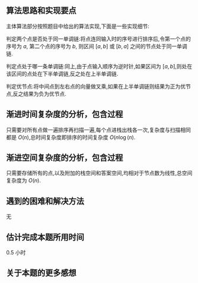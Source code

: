 ## 算法思路和实现要点
主体算法部分按照题目中给出的算法实现,下面是一些实现细节:

判定两个点是否处于同一单调链:将点连同输入时的序号进行排序后,令第一个点的序号为 $a$, 第二个点的序号为 $b$, 则区间 $[a,b]$ 或 $[b,a]$ 之间的节点处于同一单调链.

判定点处于哪一条单调链:同上,由于点输入顺序为逆时针,如果区间为 $[a,b]$,则处在该区间的点处在下半单调链,反之处在上半单调链.

判定优节点:将中间点到左右点的向量做叉乘,如果在上半单调链则结果为正为优节点,反之结果为负为优节点.
## 渐进时间复杂度的分析，包含过程
只需要对所有点做一遍排序再扫描一遍,每个点进栈出栈各一次,复杂度与扫描相同都是 $O(n)$,总时间复杂度即排序的时间复杂度 $O(n\log(n)$.
## 渐进空间复杂度的分析，包含过程
只需要存储所有的点,以及附加的栈空间和答案空间,均相对于节点数为线性,总空间复杂度为 $O(n)$.
## 遇到的困难和解决方法
无
## 估计完成本题所用时间 
0.5 小时
## 关于本题的更多感想

